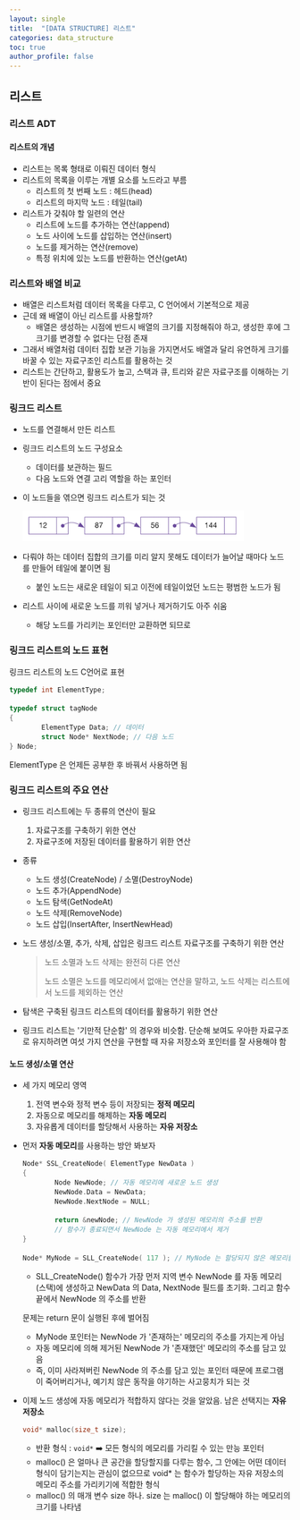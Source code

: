 ```yaml
---
layout: single
title:  "[DATA STRUCTURE] 리스트"
categories: data_structure
toc: true
author_profile: false
---
```


## 리스트

### 리스트 ADT

#### 리스트의 개념

- 리스트는 목록 형태로 이뤄진 데이터 형식
- 리스트의 목록을 이루는 개별 요소를 노드라고 부름
  - 리스트의 첫 번째 노드 : 헤드(head)
  - 리스트의 마지막 노드 : 테일(tail)
- 리스트가 갖춰야 할 일련의 연산
  - 리스트에 노드를 추가하는 연산(append)
  - 노드 사이에 노드를 삽입하는 연산(insert)
  - 노드를 제거하는 연산(remove)
  - 특정 위치에 있는 노드를 반환하는 연산(getAt)

### 리스트와 배열 비교

- 배열은 리스트처럼 데이터 목록을 다루고, C 언어에서 기본적으로 제공
- 근데 왜 배열이 아닌 리스트를 사용할까?
  - 배열은 생성하는 시점에 반드시 배열의 크기를 지정해줘야 하고, 생성한 후에 그 크기를 변경할 수 없다는 단점 존재
- 그래서 배열처럼 데이터 집합 보관 기능을 가지면서도 배열과 달리 유연하게 크기를 바꿀 수 있는 자료구조인 리스트를 활용하는 것
- 리스트는 간단하고, 활용도가 높고, 스택과 큐, 트리와 같은 자료구조를 이해하는 기반이 된다는 점에서 중요

### 링크드 리스트

- 노드를 연결해서 만든 리스트

- 링크드 리스트의 노드 구성요소

  - 데이터를 보관하는 필드
  - 다음 노드와 연결 고리 역할을 하는 포인터

- 이 노드들을 엮으면 링크드 리스트가 되는 것

  <img src="../images/2024-09-25-datastructure(2)/image-20240925214051920.png" alt="image-20240925214051920"  />

- 다뤄야 하는 데이터 집합의 크기를 미리 알지 못해도 데이터가 늘어날 때마다 노드를 만들어 테일에 붙이면 됨
  - 붙인 노드는 새로운 테일이 되고 이전에 테일이었던 노드는 평범한 노드가 됨
- 리스트 사이에 새로운 노드를 끼워 넣거나 제거하기도 아주 쉬움
  - 해당 노드를 가리키는 포인터만 교환하면 되므로

### 링크드 리스트의 노드 표현

링크드 리스트의 노드 C언어로 표현

```c
typedef int ElementType;

typedef struct tagNode
{
		ElementType Data; // 데이터
		struct Node* NextNode; // 다음 노드 
} Node;
```

ElementType 은 언제든 공부한 후 바꿔서 사용하면 됨

### 링크드 리스트의 주요 연산

- 링크드 리스트에는 두 종류의 연산이 필요

  1. 자료구조를 구축하기 위한 연산
  2. 자료구조에 저장된 데이터를 활용하기 위한 연산

- 종류

  - 노드 생성(CreateNode) / 소멸(DestroyNode)
  - 노드 추가(AppendNode)
  - 노드 탐색(GetNodeAt)
  - 노드 삭제(RemoveNode)
  - 노드 삽입(InsertAfter, InsertNewHead)

- 노드 생성/소멸, 추가, 삭제, 삽입은 링크드 리스트 자료구조를 구축하기 위한 연산

  > 노드 소멸과 노드 삭제는 완전히 다른 연산
  >
  > 노드 소멸은 노드를 메모리에서 없애는 연산을 말하고, 노드 삭제는 리스트에서 노드를 제외하는 연산

- 탐색은 구축된 링크드 리스트의 데이터를 활용하기 위한 연산

- 링크드 리스트는 '기만적 단순함' 의 경우와 비슷함. 단순해 보여도 우아한 자료구조로 유지하려면 여섯 가지 연산을 구현할 때 자유 저장소와 포인터를 잘 사용해야 함

#### 노드 생성/소멸 연산

- 세 가지 메모리 영역
  1. 전역 변수와 정적 변수 등이 저장되는 **정적 메모리** 
  2. 자동으로 메모리를 해제하는 **자동 메모리**
  3. 자유롭게 데이터를 할당해서 사용하는 **자유 저장소**

- 먼저 **자동 메모리**를 사용하는 방안 봐보자

  ```c
  Node* SSL_CreateNode( ElementType NewData )
  {
          Node NewNode; // 자동 메모리에 새로운 노드 생성
          NewNode.Data = NewData;
          NewNode.NextNode = NULL;
  
          return &newNode; // NewNode 가 생성된 메모리의 주소를 반환
          // 함수가 종료되면서 NewNode 는 자동 메모리에서 제거
  }
  
  Node* MyNode = SLL_CreateNode( 117 ); // MyNode 는 할당되지 않은 메모리를 가리킨다.
  ```

  - SLL_CreateNode() 함수가 가장 먼저 지역 변수 NewNode 를 자동 메모리(스택)에 생성하고 NewData 의 Data, NextNode 필드를 초기화. 그리고 함수 끝에서 NewNode 의 주소를 반환

  문제는 return 문이 실행된 후에 벌어짐

  - MyNode 포인터는 NewNode 가 '존재하는' 메모리의 주소를 가지는게 아님
  - 자동 메모리에 의해 제거된 NewNode 가 '존재했던' 메모리의 주소를 담고 있음
  - 즉, 이미 사라져버린 NewNode 의 주소를 담고 있는 포인터 때문에 프로그램이 죽어버리거나, 예기치 않은 동작을 야기하는 사고뭉치가 되는 것

- 이제 노드 생성에 자동 메모리가 적합하지 않다는 것을 알았음. 남은 선택지는 **자유 저장소**

  ```c
  void* malloc(size_t size);
  ```

  - 반환 형식 : `void*` ➡️ 모든 형식의 메모리를 가리킬 수 있는 만능 포인터
  - malloc() 은 얼마나 큰 공간을 할당할지를 다루는 함수, 그 안에는 어떤 데이터 형식이 담기는지는 관심이 없으므로 void* 는 함수가 할당하는 자유 저장소의 메모리 주소를 가리키기에 적합한 형식
  - malloc() 의 매개 변수 size 하나. size 는 malloc() 이 할당해야 하는 메모리의 크기를 나타냄